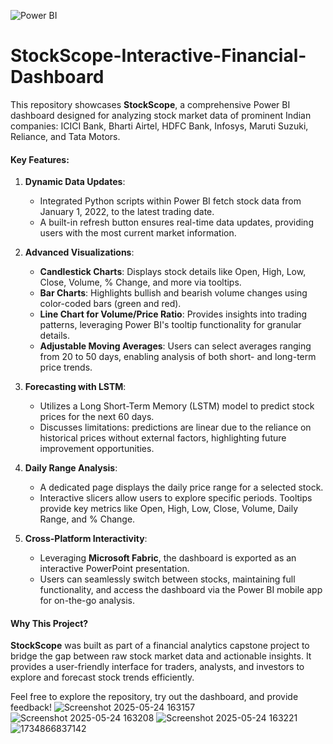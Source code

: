 ![Power BI](https://img.shields.io/badge/Power_BI-Report-blue)
# StockScope-Interactive-Financial-Dashboard
 
This repository showcases **StockScope**, a comprehensive Power BI dashboard designed for analyzing stock market data of prominent Indian companies: ICICI Bank, Bharti Airtel, HDFC Bank, Infosys, Maruti Suzuki, Reliance, and Tata Motors.  

#### Key Features:  
1. **Dynamic Data Updates**:  
   - Integrated Python scripts within Power BI fetch stock data from January 1, 2022, to the latest trading date.  
   - A built-in refresh button ensures real-time data updates, providing users with the most current market information.  

2. **Advanced Visualizations**:  
   - **Candlestick Charts**: Displays stock details like Open, High, Low, Close, Volume, % Change, and more via tooltips.  
   - **Bar Charts**: Highlights bullish and bearish volume changes using color-coded bars (green and red).  
   - **Line Chart for Volume/Price Ratio**: Provides insights into trading patterns, leveraging Power BI's tooltip functionality for granular details.  
   - **Adjustable Moving Averages**: Users can select averages ranging from 20 to 50 days, enabling analysis of both short- and long-term price trends.  

3. **Forecasting with LSTM**:  
   - Utilizes a Long Short-Term Memory (LSTM) model to predict stock prices for the next 60 days.  
   - Discusses limitations: predictions are linear due to the reliance on historical prices without external factors, highlighting future improvement opportunities.  

4. **Daily Range Analysis**:  
   - A dedicated page displays the daily price range for a selected stock.  
   - Interactive slicers allow users to explore specific periods. Tooltips provide key metrics like Open, High, Low, Close, Volume, Daily Range, and % Change.  

5. **Cross-Platform Interactivity**:  
   - Leveraging **Microsoft Fabric**, the dashboard is exported as an interactive PowerPoint presentation.  
   - Users can seamlessly switch between stocks, maintaining full functionality, and access the dashboard via the Power BI mobile app for on-the-go analysis.  

#### Why This Project?  
**StockScope** was built as part of a financial analytics capstone project to bridge the gap between raw stock market data and actionable insights. It provides a user-friendly interface for traders, analysts, and investors to explore and forecast stock trends efficiently.  

Feel free to explore the repository, try out the dashboard, and provide feedback! 
![Screenshot 2025-05-24 163157](https://github.com/user-attachments/assets/2a5335f0-14c5-4a1b-8a62-fc1709acded7)
![Screenshot 2025-05-24 163208](https://github.com/user-attachments/assets/aa744d71-f938-4f16-8c92-cc618d2baf4a)
![Screenshot 2025-05-24 163221](https://github.com/user-attachments/assets/006911fb-7745-4a7e-a991-34c3ffd34285)
![1734866837142](https://github.com/user-attachments/assets/0da00889-ca7d-49d9-95cd-1e5f7e7f5238)




